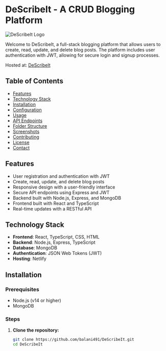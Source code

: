 # DeScribeIt - A CRUD Blogging Platform

![DeScribeIt Logo](https://via.placeholder.com/150)

Welcome to DeScribeIt, a full-stack blogging platform that allows users to create, read, update, and delete blog posts. The platform includes user authentication with JWT, allowing for secure login and signup processes.

Hosted at: [DeScribeIt](https://describeit.netlify.app/)

## Table of Contents
- [Features](#features)
- [Technology Stack](#technology-stack)
- [Installation](#installation)
- [Configuration](#configuration)
- [Usage](#usage)
- [API Endpoints](#api-endpoints)
- [Folder Structure](#folder-structure)
- [Screenshots](#screenshots)
- [Contributing](#contributing)
- [License](#license)
- [Contact](#contact)

## Features
- User registration and authentication with JWT
- Create, read, update, and delete blog posts
- Responsive design with a user-friendly interface
- Secure API endpoints using Express and JWT
- Backend built with Node.js, Express, and MongoDB
- Frontend built with React and TypeScript
- Real-time updates with a RESTful API

## Technology Stack
- **Frontend**: React, TypeScript, CSS, HTML
- **Backend**: Node.js, Express, TypeScript
- **Database**: MongoDB
- **Authentication**: JSON Web Tokens (JWT)
- **Hosting**: Netlify

## Installation

### Prerequisites
- Node.js (v14 or higher)
- MongoDB

### Steps
1. **Clone the repository:**
   ```bash
   git clone https://github.com/balani491/DeScribeIt.git
   cd DeScribeIt
